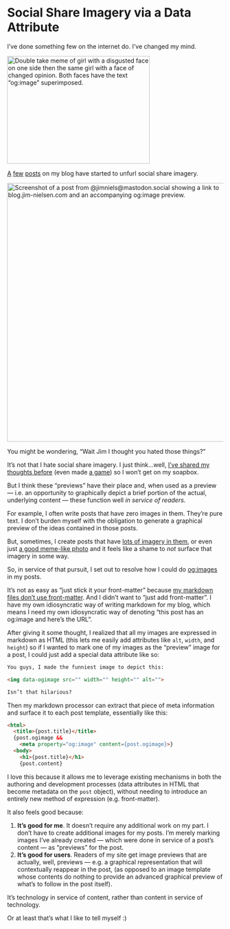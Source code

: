 # Social Share Imagery via a Data Attribute

I’ve done something few on the internet do. I’ve changed my mind.

<img data-ogimage src="https://cdn.jim-nielsen.com/blog/2025/social-share-meme.jpg" width="332" height="250" alt="Double take meme of girl with a disgusted face on one side then the same girl with a face of changed opinion. Both faces have the text “og:image” superimposed." />

[A](https://blog.jim-nielsen.com/2025/rip-browsers/) [few](https://blog.jim-nielsen.com/2025/npm-risks/) [posts](https://blog.jim-nielsen.com/2025/my-antis/) on my blog have started to unfurl social share imagery.

<img src="https://cdn.jim-nielsen.com/blog/2025/social-share-preview.png" width="543" height="601" alt="Screenshot of a post from @jimniels@mastodon.social showing a link to blog.jim-nielsen.com and an accompanying og:image preview." />

You might be wondering, “Wait Jim I thought you hated those things?”

It’s not that I hate social share imagery. I just think…well, [I’ve shared my thoughts before](https://blog.jim-nielsen.com/2021/quibbles-with-social-share-imagery/) (even made [a game](https://blog.jim-nielsen.com/2024/omgimg/)) so I won’t get on my soapbox.

But I think these “previews” have their place and, when used as a preview — i.e. an opportunity to graphically depict a brief portion of the actual, underlying content — these function well _in service of readers_.

For example, I often write posts that have zero images in them. They’re pure text. I don’t burden myself with the obligation to generate a graphical preview of the ideas contained in those posts.

But, sometimes, I create posts that have [lots of imagery in them](https://blog.jim-nielsen.com/2025/mac-app-flea-market/), or even just [a good meme-like photo](https://blog.jim-nielsen.com/2025/casing-on-the-web/) and it feels like a shame to _not_ surface that imagery in some way.

So, in service of that pursuit, I set out to resolve how I could do [og:images](https://ogp.me) in my posts.

It’s not as easy as “just stick it your front-matter” because [my markdown files don’t use front-matter](https://blog.jim-nielsen.com/2022/markdown-sans-front-matter/). And I didn’t want to “just add front-matter”. I have my own idiosyncratic way of writing markdown for my blog, which means I need my own idiosyncratic way of denoting “this post has an og:image and here’s the URL”.

After giving it some thought, I realized that all my images are expressed in markdown as HTML (this lets me easily add attributes like `alt`, `width`, and `height`) so if I wanted to mark one of my images as the “preview” image for a post, I could  just add a special data attribute like so:

```md
You guys, I made the funniest image to depict this:

<img data-ogimage src="" width="" height="" alt="">

Isn’t that hilarious?
```

Then my markdown processor can extract that piece of meta information and surface it to each post template, essentially like this:

```html
<html>
  <title>{post.title}</title>
  {post.ogimage &&
    <meta property="og:image" content={post.ogimage}>}
  <body>
    <h1>{post.title}</h1>
    {post.content}
```

I love this because it allows me to leverage existing mechanisms in both the authoring and development processes (data attributes in HTML that become metadata on the `post` object), without needing to introduce an entirely new method of expression (e.g. front-matter).

It also feels good because:

1. **It’s good for me**. It doesn’t require any additional work on my part. I don’t have to create additional images for my posts. I’m merely marking images I’ve already created — which were done in service of a post’s content — as “previews” for the post.
2. **It’s good for users**. Readers of my site get image previews that are actually, well, previews — e.g. a graphical representation that will contextually reappear in the post, (as opposed to an image template whose contents do nothing to provide an advanced graphical preview of what’s to follow in the post itself).

It’s technology in service of content, rather than content in service of technology.

Or at least that’s what I like to tell myself :)